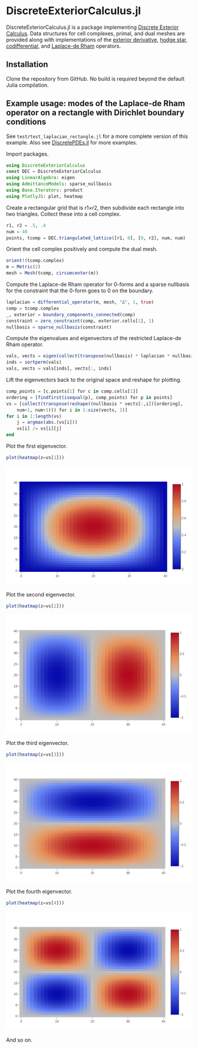 # DiscreteExteriorCalculus.jl

DiscreteExteriorCalculus.jl is a package implementing [Discrete Exterior Calculus](https://en.wikipedia.org/wiki/Discrete_exterior_calculus). Data structures for cell complexes, primal, and dual meshes are provided along with implementations of the [exterior derivative](https://en.wikipedia.org/wiki/Exterior_derivative),
[hodge star](https://en.wikipedia.org/wiki/Hodge_star_operator), [codifferential](https://en.wikipedia.org/wiki/Hodge_star_operator#On_manifolds), and [Laplace-de Rham](https://en.wikipedia.org/wiki/Laplace%E2%80%93Beltrami_operator#Laplace%E2%80%93de_Rham_operator) operators.

## Installation

Clone the repository from GitHub. No build is required beyond the default Julia compilation.

## Example usage: modes of the Laplace-de Rham operator on a rectangle with Dirichlet boundary conditions

See `test/test_laplacian_rectangle.jl` for a more complete version of this example. Also see [DiscretePDEs.jl](https://github.com/rigetti/DiscretePDEs.jl) for more examples.

Import packages.
```julia
using DiscreteExteriorCalculus
const DEC = DiscreteExteriorCalculus
using LinearAlgebra: eigen
using AdmittanceModels: sparse_nullbasis
using Base.Iterators: product
using PlotlyJS: plot, heatmap
```

Create a rectangular grid that is r1×r2, then subdivide each rectangle into two triangles. Collect these into a cell complex.
```julia
r1, r2 = .5, .4
num = 40
points, tcomp = DEC.triangulated_lattice([r1, 0], [0, r2], num, num)
```

Orient the cell complex positively and compute the dual mesh.
```julia
orient!(tcomp.complex)
m = Metric(2)
mesh = Mesh(tcomp, circumcenter(m))
```

Compute the Laplace-de Rham operator for 0-forms and a sparse nullbasis for the constraint that the 0-form goes to 0 on the boundary.
```julia
laplacian = differential_operator(m, mesh, "Δ", 1, true)
comp = tcomp.complex
_, exterior = boundary_components_connected(comp)
constraint = zero_constraint(comp, exterior.cells[1], 1)
nullbasis = sparse_nullbasis(constraint)
```

Compute the eigenvalues and eigenvectors of the restricted Laplace-de Rham operator.
```julia
vals, vects = eigen(collect(transpose(nullbasis) * laplacian * nullbasis))
inds = sortperm(vals)
vals, vects = vals[inds], vects[:, inds]
```

Lift the eigenvectors back to the original space and reshape for plotting.
```julia
comp_points = [c.points[1] for c in comp.cells[1]]
ordering = [findfirst(isequal(p), comp_points) for p in points]
vs = [collect(transpose(reshape((nullbasis * vects[:,i])[ordering],
    num+1, num+1))) for i in 1:size(vects, 2)]
for i in 1:length(vs)
    j = argmax(abs.(vs[i]))
    vs[i] /= vs[i][j]
end
```

Plot the first eigenvector.
```julia
plot(heatmap(z=vs[1]))
```

![](docs/Mode1.png)

Plot the second eigenvector.
```julia
plot(heatmap(z=vs[2]))
```

![](docs/Mode2.png)

Plot the third eigenvector.
```julia
plot(heatmap(z=vs[3]))
```

![](docs/Mode3.png)

Plot the fourth eigenvector.
```julia
plot(heatmap(z=vs[4]))
```

![](docs/Mode4.png)

And so on.

